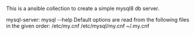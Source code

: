 This is a ansible collection to create a simple mysql8 db server. 

mysql-server:
mysql --help
Default options are read from the following files in the given order:
/etc/my.cnf /etc/mysql/my.cnf ~/.my.cnf